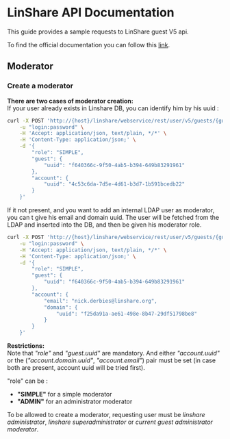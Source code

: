 # LinShare API Documentation
This guide provides a sample requests to LinShare guest V5 api.


To find the official documentation you can follow this [link](http://download.linshare.org/versions/).

## Moderator
### Create a moderator


**There are two cases of moderator creation:**  
If your user already exists in Linshare DB, you can identify him by his uuid :
```bash
curl -X POST 'http://{host}/linshare/webservice/rest/user/v5/guests/{guest_uuid}/moderators' \
    -u "login:password" \
    -H 'Accept: application/json, text/plain, */*' \
    -H 'Content-Type: application/json;' \
    -d '{
        "role": "SIMPLE",
        "guest": {
            "uuid": "f640366c-9f50-4ab5-b394-649b83291961"
        },
        "account": {
            "uuid": "4c53c6da-7d5e-4d61-b3d7-1b591bcedb22"
        }
    }'
```

If it not present, and you want to add an internal LDAP user as moderator, you can t give his email and domain uuid. The user will be fetched from the LDAP and inserted into the DB, and then be given his moderator role.

```bash
curl -X POST 'http://{host}/linshare/webservice/rest/user/v5/guests/{guest_uuid}/moderators' \
    -u "login:password" \
    -H 'Accept: application/json, text/plain, */*' \
    -H 'Content-Type: application/json;' \
    -d '{
        "role": "SIMPLE",
        "guest": {
            "uuid": "f640366c-9f50-4ab5-b394-649b83291961"
        },
        "account": {
            "email": "nick.derbies@linshare.org",
            "domain": {
                "uuid": "f25da91a-ae61-498e-8b47-29df51798be8"
            }
        }
    }'
```

**Restrictions:**  
Note that _"role"_ and _"guest.uuid"_ are mandatory. And either _"account.uuid"_ or the (_"account.domain.uuid"_, _"account.email"_) pair must be set (in case both are present, account uuid will be tried first).  

"role" can be :
* __"SIMPLE"__ for a simple moderator
* __"ADMIN"__ for an administrator moderator

To be allowed to create a moderator, requesting user must be _linshare administrator_, _linshare superadministrator_ or _current guest administrator moderator_.